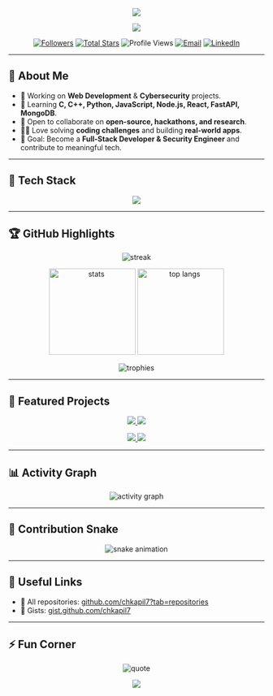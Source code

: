 <!-- README.md -->

<!-- Banner -->
<p align="center">
  <img src="https://capsule-render.vercel.app/api?type=waving&color=gradient&height=200&section=header&text=Kapil%20Anirudh%20(@chkapil7)&fontSize=40&fontAlignY=35&animation=twinkling&fontColor=fff"/>
</p>

<!-- Typing Intro -->
<p align="center">
  <a href="https://git.io/typing-svg">
    <img src="https://readme-typing-svg.demolab.com?font=Fira+Code&weight=500&size=22&pause=1000&color=00F7B3&center=true&vCenter=true&width=700&lines=Full+Stack+Developer;Cybersecurity+Researcher;AI+%26+ML+Enthusiast;Building+Secure+%26+Scalable+Apps;Always+Learning+New+Tech"/>
  </a>
</p>

<!-- Quick Links / Badges -->
<p align="center">
  <a href="https://github.com/chkapil7?tab=followers"><img alt="Followers" src="https://img.shields.io/github/followers/chkapil7?style=flat-square&label=Followers"></a>
  <a href="https://github.com/chkapil7?tab=stars"><img alt="Total Stars" src="https://img.shields.io/github/stars/chkapil7?style=flat-square&label=Stars"></a>
  <img alt="Profile Views" src="https://komarev.com/ghpvc/?username=chkapil7&style=flat-square&color=blue">
  <a href="mailto:chkapilanirudh99@gmail.com"><img alt="Email" src="https://img.shields.io/badge/Email-chkapilanirudh99%40gmail.com-D14836?style=flat-square&logo=gmail&logoColor=white"></a>
  <a href="https://www.linkedin.com/in/kapil-anirudh-ch-6461b1207/"><img alt="LinkedIn" src="https://img.shields.io/badge/LinkedIn-Kapil%20Anirudh-0077B5?style=flat-square&logo=linkedin&logoColor=white"></a>
</p>

---

## 🌟 About Me
- 🔭 Working on **Web Development** & **Cybersecurity** projects.  
- 🌱 Learning **C, C++, Python, JavaScript, Node.js, React, FastAPI, MongoDB**.  
- 🤝 Open to collaborate on **open-source, hackathons, and research**.  
- 👨‍💻 Love solving **coding challenges** and building **real-world apps**.  
- 🎯 Goal: Become a **Full-Stack Developer & Security Engineer** and contribute to meaningful tech.  

---

## 🚀 Tech Stack
<p align="center">
  <img src="https://skillicons.dev/icons?i=c,cpp,python,html,css,js,react,nodejs,express,fastapi,mongodb,postgres,git,github,linux,vscode,docker&perline=9" />
</p>

---

## 🏆 GitHub Highlights
<p align="center">
  <img src="https://github-readme-streak-stats.herokuapp.com/?user=chkapil7&theme=radical&hide_border=true" alt="streak"/>
</p>

<p align="center">
  <img src="https://github-readme-stats.vercel.app/api?username=chkapil7&show_icons=true&theme=radical&hide_border=true" height="170" alt="stats"/>
  <img src="https://github-readme-stats.vercel.app/api/top-langs/?username=chkapil7&layout=compact&theme=radical&hide_border=true" height="170" alt="top langs"/>
</p>

<p align="center">
  <img src="https://github-profile-trophy.vercel.app/?username=chkapil7&theme=radical&no-frame=true&margin-w=10&row=1" alt="trophies"/>
</p>

---

## 📂 Featured Projects
<p align="center">
  <a href="https://github.com/chkapil7/Malware-Detector">
    <img src="https://github-readme-stats.vercel.app/api/pin/?username=chkapil7&repo=password-manager&theme=radical&hide_border=true" />
  </a>
  <a href="https://github.com/chkapil7/Pixel-Manipulation-for-Image-Encryption">
    <img src="https://github-readme-stats.vercel.app/api/pin/?username=chkapil7&repo=deeptrace&theme=radical&hide_border=true" />
  </a>
</p>

<p align="center">
  <a href="https://github.com/chkapil7/Chatbot">
    <img src="https://github-readme-stats.vercel.app/api/pin/?username=chkapil7&repo=chatbot&theme=radical&hide_border=true" />
  </a>
  <a href="https://github.com/chkapil7/Password-Complexity-Checker">
    <img src="https://github-readme-stats.vercel.app/api/pin/?username=chkapil7&repo=zera&theme=radical&hide_border=true" />
  </a>
</p>

---

## 📊 Activity Graph
<p align="center">
  <img src="https://github-readme-activity-graph.vercel.app/graph?username=chkapil7&theme=tokyo-night&hide_border=true" alt="activity graph"/>
</p>

---

## 🐍 Contribution Snake
<p align="center">
  <img src="https://raw.githubusercontent.com/chkapil7/chkapil7/output/github-contribution-grid-snake.svg" alt="snake animation"/>
</p>

---

## 🔗 Useful Links
- 📁 All repositories: <a href="https://github.com/chkapil7?tab=repositories">github.com/chkapil7?tab=repositories</a>  
- 🧠 Gists: <a href="https://gist.github.com/chkapil7">gist.github.com/chkapil7</a>  

---

## ⚡ Fun Corner
<p align="center">
  <img src="https://quotes-github-readme.vercel.app/api?type=horizontal&theme=radical" alt="quote"/>
</p>

<!-- Footer -->
<p align="center">
  <img src="https://capsule-render.vercel.app/api?type=waving&color=gradient&height=120&section=footer"/>
</p>
